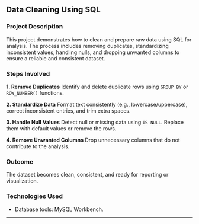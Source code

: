 

## Data Cleaning Using SQL

### Project Description

This project demonstrates how to clean and prepare raw data using SQL for analysis. The process includes removing duplicates, standardizing inconsistent values, handling nulls, and dropping unwanted columns to ensure a reliable and consistent dataset.

### Steps Involved

**1. Remove Duplicates**
Identify and delete duplicate rows using `GROUP BY` or `ROW_NUMBER()` functions.

**2. Standardize Data**
Format text consistently (e.g., lowercase/uppercase), correct inconsistent entries, and trim extra spaces.

**3. Handle Null Values**
Detect null or missing data using `IS NULL`. Replace them with default values or remove the rows.

**4. Remove Unwanted Columns**
Drop unnecessary columns that do not contribute to the analysis.

### Outcome

The dataset becomes clean, consistent, and ready for reporting or visualization.

### Technologies Used

* Database tools: MySQL Workbench.

---


